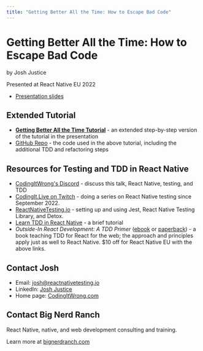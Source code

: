 ```yaml
---
title: "Getting Better All the Time: How to Escape Bad Code"
---
```


# Getting Better All the Time: How to Escape Bad Code

by Josh Justice

Presented at React Native EU 2022

- [Presentation slides](https://www.slideshare.net/JoshJustice1/getting-better-all-the-time-how-to-escape-bad-code)

## Extended Tutorial

- [**Getting Better All the Time Tutorial**](/gettingbetter/tutorial) - an extended step-by-step version of the tutorial in the presentation
- [GitHub Repo](https://github.com/CodingItWrong/getting-better-expo) - the code used in the above tutorial, including the additional TDD and refactoring steps

## Resources for Testing and TDD in React Native

- [CodingItWrong's Discord](https://discord.gg/jVXCxZPF6f) - discuss this talk, React Native, testing, and TDD
- [CodingIt.Live on Twitch](https://codingit.live) - doing a series on React Native testing since September 2022.
- [ReactNativeTesting.io](/) - setting up and using Jest, React Native Testing Library, and Detox.
- [Learn TDD in React Native](https://learntdd.in/react-native) - a brief tutorial
- *Outside-In React Development: A TDD Primer* ([ebook](https://leanpub.com/outside-in-react-development/c/gettingbetter) or [paperback](https://www.amazon.com/dp/B0BBQ18DTL)) - a book teaching TDD for React for the web; the approach and principles apply just as well to React Native. $10 off for React Native EU with the above links.

## Contact Josh

- Email: [josh@reactnativetesting.io](mailto:josh@reactnativetesting.io)
- LinkedIn: [Josh Justice](https://www.linkedin.com/in/jjustice/)
- Home page: [CodingItWrong.com](https://codingitwrong.com)

## Contact Big Nerd Ranch

React Native, native, and web development consulting and training.

Learn more at [bignerdranch.com](https://bignerdranch.com/)
